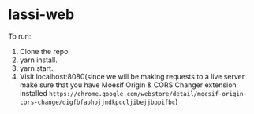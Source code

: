 # lassi-web



To run:

  1. Clone the repo.
  2. yarn install.
  3. yarn start.
  4. Visit localhost:8080(since we will be making requests to a live server make sure that you have Moesif Origin & CORS Changer extension installed `https://chrome.google.com/webstore/detail/moesif-origin-cors-change/digfbfaphojjndkpccljibejjbppifbc`)
